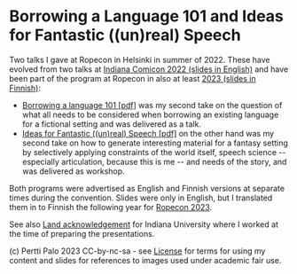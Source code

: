 # Borrowing a Language 101 and Ideas for Fantastic ((un)real) Speech

Two talks I gave at Ropecon in Helsinki in summer of 2022. These have evolved 
from two talks at [Indiana Comicon 2022 (slides in English)](https://github.com/giuthas-talks/Comicon2022) 
and have been part of the program at Ropecon in also at least 
[2023 (slides in Finnish)](https://github.com/giuthas-talks/Ropecon2023):

- [Borrowing a language 101 [pdf]](https://github.com/giuthas-talks/Comicon2022/blob/main/Borrowing/borrowing_a_language.pdf)
  was my second take on the question of what all needs to be considered when borrowing an existing
  language for a fictional setting and was delivered as a talk.
- [Ideas for Fantastic ((un)real) Speech [pdf]](https://github.com/giuthas-talks/Comicon2022/blob/main/Unreal/ideas_for_fantastic_speech.pdf)
  on the other hand was my second take on how to generate
  interesting material for a fantasy setting by selectively applying constraints of the world itself,
  speech science -- especially articulation, because this is me -- and needs of the story, and was delivered as workshop.

Both programs were advertised as English and Finnish versions at separate times during the convention. Slides were only in English, 
but I translated them in to Finnish the following year for 
[Ropecon 2023](https://github.com/giuthas-talks/Ropecon2023).

See also 
[Land acknowledgement](https://github.com/giuthas-talks/Comicon2022/blob/main/Borrowing/IU%20LAS%20Native%20Language.pdf) 
for Indiana University where I worked at the time of preparing the presentations.

(c) Pertti Palo 2023
CC-by-nc-sa - see [License](LICENSE.md) for terms for using my 
content and slides for references to images used under academic fair use. 
